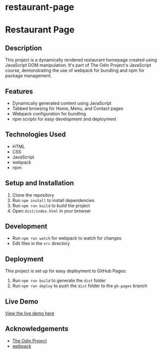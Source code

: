 # restaurant-page

# Restaurant Page

## Description
This project is a dynamically rendered restaurant homepage created using JavaScript DOM manipulation. It's part of The Odin Project's JavaScript course, demonstrating the use of webpack for bundling and npm for package management.

## Features
- Dynamically generated content using JavaScript
- Tabbed browsing for Home, Menu, and Contact pages
- Webpack configuration for bundling
- npm scripts for easy development and deployment

## Technologies Used
- HTML
- CSS
- JavaScript
- webpack
- npm

## Setup and Installation
1. Clone the repository
2. Run `npm install` to install dependencies
3. Run `npm run build` to build the project
4. Open `dist/index.html` in your browser

## Development
- Run `npm run watch` for webpack to watch for changes
- Edit files in the `src` directory

## Deployment
This project is set up for easy deployment to GitHub Pages:

1. Run `npm run build` to generate the `dist` folder
2. Run `npm run deploy` to push the `dist` folder to the `gh-pages` branch

## Live Demo
[View the live demo here](https://abdelghani-moussaid.github.io/restaurant-page/)

## Acknowledgements
- [The Odin Project](https://www.theodinproject.com/)
- [webpack](https://webpack.js.org/)